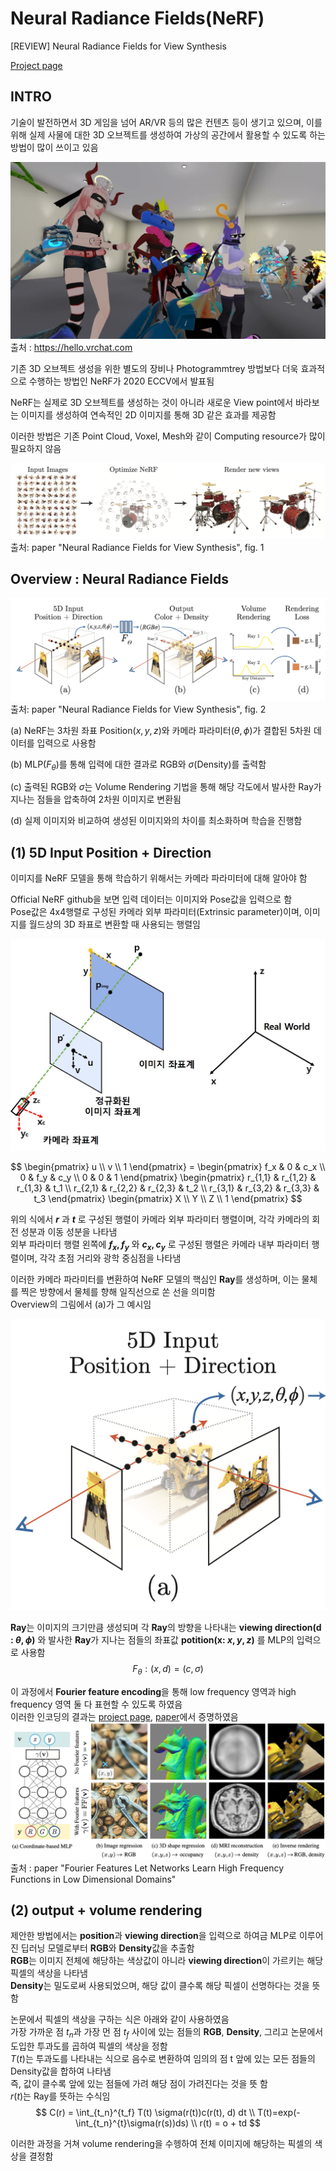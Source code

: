 # Neural Radiance Fields(NeRF)
[REVIEW] Neural Radiance Fields for View Synthesis 

[Project page](https://www.matthewtancik.com/nerf)

## INTRO
기술이 발전하면서 3D 게임을 넘어 AR/VR 등의 많은 컨텐츠 등이 생기고 있으며, 이를 위해 실제 사물에 대한 3D 오브젝트를 생성하여 가상의 공간에서 활용할 수 있도록 하는 방법이 많이 쓰이고 있음

![VR CHAT](./image/vrchat.jpg "VR CHAT")
출처 : https://hello.vrchat.com

기존 3D 오브젝트 생성을 위한 별도의 장비나 Photogrammtrey 방법보다 더욱 효과적으로 수행하는 방법인 NeRF가 2020 ECCV에서 발표됨

NeRF는 실제로 3D 오브젝트를 생성하는 것이 아니라 새로운 View point에서 바라보는 이미지를 생성하여 연속적인 2D 이미지를 통해 3D 같은 효과를 제공함

이러한 방법은 기존 Point Cloud, Voxel, Mesh와 같이 Computing resource가 많이 필요하지 않음

![NeRF Method](./image/NeRF%20method.png)  
출처: paper "Neural Radiance Fields for View Synthesis", fig. 1

## Overview : Neural Radiance Fields
![Oerview:NeRF](./image/overview_nerf.png)  
출처: paper "Neural Radiance Fields for View Synthesis", fig. 2

(a) NeRF는 3차원 좌표 Position($x, y, z$)와 카메라 파라미터($\theta, \phi$)가 결합된 5차원 데이터를 입력으로 사용함

(b) MLP($F_\theta$)를 통해 입력에 대한 결과로 RGB와 $\sigma$(Density)를 출력함 

(c) 출력된 RGB와 $\sigma$는 Volume Rendering 기법을 통해 해당 각도에서 발사한 Ray가 지나는 점들을 압축하여 2차원 이미지로 변환됨

(d) 실제 이미지와 비교하여 생성된 이미지와의 차이를 최소화하며 학습을 진행함

## (1) 5D Input Position + Direction
이미지를 NeRF 모델을 통해 학습하기 위해서는 카메라 파라미터에 대해 알아야 함

Official NeRF github을 보면 입력 데이터는 이미지와 Pose값을 입력으로 함  
Pose값은 4x4행렬로 구성된 카메라 외부 파라미터(Extrinsic parameter)이며, 이미지를 월드상의 3D 좌표로 변환할 때 사용되는 행렬임

![Coordinates](./image/Camera.jpg)

$$
\begin{pmatrix} 
        u \\ 
        v \\
        1 
    \end{pmatrix} = 
\begin{pmatrix} 
        f_x & 0   & c_x \\
        0   & f_y & c_y \\
        0   & 0   & 1
    \end{pmatrix}
\begin{pmatrix} 
        r_{1,1} & r_{1,2} & r_{1,3} & t_1 \\
        r_{2,1} & r_{2,2} & r_{2,3} & t_2 \\
        r_{3,1} & r_{3,2} & r_{3,3} & t_3
    \end{pmatrix}
\begin{pmatrix} 
        X \\
        Y \\
        Z \\
        1 
    \end{pmatrix}
$$


위의 식에서 **$r$** 과 **$t$** 로 구성된 행렬이 카메라 외부 파라미터 행렬이며, 각각 카메라의 회전 성분과 이동 성분을 나타냄  
외부 파라미터 행렬 왼쪽에 **$f_x, f_y$** 와 **$c_x, c_y$** 로 구성된 행렬은 카메라 내부 파라미터 행렬이며, 각각 초점 거리와 광학 중심점을 나타냄

이러한 카메라 파라미터를 변환하여 NeRF 모델의 핵심인 **Ray**를 생성하며, 이는 물체를 찍은 방향에서 물체를 향해 일직선으로 쏜 선을 의미함  
Overview의 그림에서 (a)가 그 예시임  
<p align="center">
    <img src="./image/overview_a.png">
</p>

**Ray**는 이미지의 크기만큼 생성되며 각 **Ray**의 방향을 나타내는 **viewing direction(d : $\theta, \phi$)** 와 발사한 **Ray**가 지나는 점들의 좌표값 **potition(x: $x, y, z$)** 를 MLP의 입력으로 사용함
$$F_\theta : (x, d) = (c, \sigma)$$

이 과정에서 **Fourier feature encoding**을 통해 low frequency 영역과 high frequency 영역 둘 다 표현할 수 있도록 하였음  
이러한 인코딩의 결과는 [project page](https://bmild.github.io/fourfeat/), [paper](https://arxiv.org/abs/2006.10739)에서 증명하였음  
![Fourier Encoding](./image/fourier_feature_encoding.png) 
출처 : paper "Fourier Features Let Networks Learn
High Frequency Functions in Low Dimensional Domains"

## (2) output + volume rendering
제안한 방법에서는 **position**과 **viewing direction**을 입력으로 하여금 MLP로 이루어진 딥러닝 모델로부터 **RGB**와 **Density**값을 추출함</br>
**RGB**는 이미지 전체에 해당하는 색상값이 아니라 **viewing direction**이 가르키는 해당 픽셀의 색상을 나타냄</br>
**Density**는 밀도로써 사용되었으며, 해당 값이 클수록 해당 픽셀이 선명하다는 것을 뜻함


논문에서 픽셀의 색상을 구하는 식은 아래와 같이 사용하였음</br>
가장 가까운 점 $t_n$과 가장 먼 점 $t_f$ 사이에 있는 점들의 **RGB**, **Density**, 그리고 논문에서 도입한 투과도를 곱하여 픽셀의 색상을 정함</br>
$T(t)$는 투과도를 나타내는 식으로 음수로 변환하여 임의의 점 t 앞에 있는 모든 점들의 Density값을 합하여 나타냄</br>
즉, 값이 클수록 앞에 있는 점들에 가려 해당 점이 가려진다는 것을 뜻 함</br>
$r(t)$는 Ray를 뜻하는 수식임
$$
C(r) = \int_{t_n}^{t_f} T(t) \sigma(r(t))c(r(t), d) dt \\
T(t)=exp(-\int_{t_n}^{t}\sigma(r(s))ds) \\
r(t) = o + td
$$

이러한 과정을 거쳐 volume rendering을 수헹하여 전체 이미지에 해당하는 픽셀의 색상을 결정함